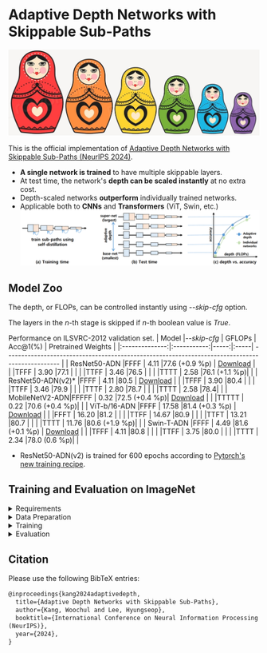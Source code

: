 # Adaptive Depth Networks with Skippable Sub-Paths


<img src="./figures/matryoshka.jpg" alt="drawing" width="640"/>

This is the official implementation of [Adaptive Depth Networks with Skippable Sub-Paths (NeurIPS 2024)](https://arxiv.org/abs/2312.16392). 

* **A single network is trained** to have multiple skippable layers.
* At test time, the network's **depth can be scaled instantly** at no extra cost.  
* Depth-scaled networks **outperform** individually trained networks.
* Applicable both to **CNNs** and **Transformers** (ViT, Swin, etc.)
![fig1-small](./figures/fig1-small.png)

## Model Zoo
The depth, or FLOPs, can be controlled instantly using *--skip-cfg* option.

The layers in the *n*-th stage is skipped if *n*-th boolean value is *True*. 

Performance on ILSVRC-2012 validation set.
| Model          |*--skip-cfg* | GFLOPs  | Acc@1(%) |  Pretrained Weights                                                   |
|:--------------:|:-----------:|-----:|:-----|  ----------------------------------------------------------------------------------------------- |
| ResNet50-ADN   |FFFF         | 4.11  |77.6 (+0.9 %p) |  [Download](https://drive.google.com/file/d/1thbJDkDYhhM7ZI3LY8d9dZ4TWSbYMT0b/view?usp=sharing)  |
|                |TFFF         | 3.90  |77.1 |                                                                                                  |
|                |TTFF         | 3.46  |76.5 |                                                                                                  |
|                |TTTT         | 2.58  |76.1 (+1.1 %p)|                                                                                                  |
| ResNet50-ADN(v2)*   |FFFF         | 4.11  |80.5 |  [Download](https://drive.google.com/file/d/15g7GNB9VkTARW-yqyiHOyglfeOaGf15p/view?usp=drive_link)  |
|                |TFFF         | 3.90  |80.4 |                                                                                                  |
|                |TTFF         | 3.46  |79.9 |                                                                                                  |
|                |TTTF         | 2.80  |78.7 |                                                                                                  |
|                |TTTT         | 2.58  |78.4|                                                                                                  |
| MobileNetV2-ADN|FFFFF        | 0.32  |72.5 (+0.4 %p)|  [Download](https://drive.google.com/file/d/1bft5SECYXOFjEhPSkAp2Z9d1U-7w2Mnz/view?usp=sharing) |
|                |TTTTT        | 0.22  |70.6 (+0.4 %p)|                                                                                                  |
| ViT-b/16-ADN   |FFFF         | 17.58 |81.4 (+0.3 %p) |  [Download](https://drive.google.com/file/d/1DlHNgjDCKJOWWFSuQIjClA5Ewbc6Jy3u/view?usp=sharing)  |
|                |FFFT         | 16.20 |81.2 |                                                                                                  |
|                |TTFF         | 14.67 |80.9 |                                                                                                  |
|                |TTFT         | 13.21 |80.7 |                                                                                                  |
|                |TTTT         | 11.76 |80.6 (+1.9 %p)|                                                                                                  |
| Swin-T-ADN     |FFFF         | 4.49  |81.6 (+0.1 %p) |  [Download](https://drive.google.com/file/d/10twk67rVBAoKFKZSkgsXEzx1RABX73kF/view?usp=sharing)  |
|                |TFFF         | 4.11  |80.8 |                                                                                                  |
|                |TTFF         | 3.75  |80.0 |                                                                                                  |
|                |TTTT         | 2.34  |78.0 (0.6 %p)|                                                                                                  |
* ResNet50-ADN(v2) is trained for 600 epochs according to [Pytorch's new training recipe](https://github.com/pytorch/vision/issues/3995#issuecomment-1013906621).
## Training and Evaluation on ImageNet
<details>
<summary>Requirements</summary>
 We conducted experiments under:
 <ul>
    <li>python 3.10</li>
    <li>pytorch 2.0, torchvision 0.15</li>
    <li>Cuda 12</li>
  </ul>
</details>
<details>
<summary>Data Preparation</summary>
Download ImageNet2012 train and val images from https://www.image-net.org.
 
We expect the directory structure to be the following:
```
path/to/imagenet2012/
  train/    # train images
  val/      # val images
```
</details>

<details>
<summary>Training</summary>

To train ResNet50-ADN on ILSVRC2012, run this command:
(Add '--fpn' to include intermediate features for self-distillation)

```
torchrun --nproc_per_node=4 train_adn.py --model resnet50 --batch-size 64 --lr-scheduler multisteplr --lr-multi-steps 60 100 140 --epochs 150 --norm-weight-decay 0 --bias-weight-decay 0 --subpath-temp 1.0 --output-dir <checkpoint directory> --data-path <ILSVRC2012 data path> 
```

To train ResNet50-ADN(v2) on ILSVRC2012, run this command:
(Add '--fpn' to include intermediate features for self-distillation)

```
torchrun --nproc_per_node=4 train_adn.py --model resnet50 --batch-size 256 --lr 0.5 --lr-scheduler cosineannealinglr --lr-warmup-epochs 5 --lr-warmup-method linear --auto-augment ta_wide --epochs 600 --random-erase 0.1 --weight-decay 0.00002 --norm-weight-decay 0.0 --mixup-alpha 0.2 --cutmix-alpha 1.0 --train-crop-size 176 --model-ema --val-resize-size 232 --ra-sampler --ra-reps=4 --bias-weight-decay 0 --amp --subpath-temp 1.0 --data-path <ILSVRC2012 data path>
```

To train Mobilenet-V2-ADN, run:

```train
torchrun --nproc_per_node=4 train_adn.py --model mobilenet_v2 --epochs 300 --lr 0.1 --wd 0.00001 --lr-scheduler multisteplr --lr-multi-steps 150 225 285 --batch-size 64 --norm-weight-decay 0 --bias-weight-decay 0 --subpath-temp 1.0 --output-dir <checkpoint directory> --data-path <ILSVRC2012 data path>
```

To train Swin-t-ADN, run:

```train
torchrun --nproc_per_node=4 train_adn.py --model swin_t --epochs 300 --batch-size 256 --opt adamw --lr 0.001 --weight-decay 0.05 --norm-weight-decay 0.0  --bias-weight-decay 0.0 --transformer-embedding-decay 0.0 --lr-scheduler cosineannealinglr --lr-min 0.00001 --lr-warmup-method linear  --lr-warmup-epochs 20 --lr-warmup-decay 0.01 --amp --label-smoothing 0.1 --mixup-alpha 0.8 --clip-grad-norm 5.0 --cutmix-alpha 1.0 --random-erase 0.25 --interpolation bicubic --auto-augment ta_wide --model-ema --ra-sampler --ra-reps 4  --val-resize-size 224 --subpath-temp 1.0 --output-dir <checkpoint directory> --data-path <ILSVRC2012 data path>
```

To train Vit-b-16-ADN, run:

```train
torchrun --nproc_per_node=4 train_adn.py --model vit_b_16 --epochs 300 --batch-size 256 --opt adamw --lr 0.00075 --wd 0.2 --lr-scheduler cosineannealinglr --lr-warmup-method linear --lr-warmup-epochs 30 --lr-warmup-decay 0.033 --amp --label-smoothing 0.11 --mixup-alpha 0.2 --auto-augment ra --clip-grad-norm 1 --ra-sampler --cutmix-alpha 1.0 --model-ema --subpath-temp 1.0 --output-dir <checkpoint directory> --data-path <ILSVRC2012 data path>
```
</details>

<details>
<summary>Evaluation</summary>

change *--skip-cfg* to select different sub-networks.

For example, use *'--skip-cfg True True True True'* to select the smallest sub-network.

To evaluate ResNet50-ADN, run:

```eval
python train_adn.py --model resnet50 --test-only --weights <weights file> --batch-size 256 --skip-cfg False False False False  --data-path <ILSVRC-2012 data path>
```

To evaluate ResNet50-ADN(v2), run:

```eval
 python train_adn.py --test-only --model resnet50 --batch-size 256 --val-resize-size 232 --weights <weights file> --skip-cfg False False False False --data-path <ILSVRC-2012 data path>
```


To evaluate MobileNetV2-ADN, run:

```eval
python train_adn.py --model mobilenet_v2 --test-only --weights <weights file> --batch-size 256 --skip-cfg False False False False False --data-path <ILSVRC-2012 data path>
```

To evaluate Swin-T-ADN, run:

```eval
python train_adn.py --model swin_t --test-only --weights <weights file> --batch-size 256 --skip-cfg False False False False --model-ema --interpolation bicubic --data-path <ILSVRC-2012 data path>
```

To evaluate Vit-b-16-ADN, run:

```eval
python train_adn.py --model vit_b_16 --test-only --weights <weights file> --batch-size 256 --skip-cfg False False False False --model-ema --data-path <ILSVRC-2012 data path>
```

</details>

## Citation

Please use the following BibTeX entries:

```
@inproceedings{kang2024adaptivedepth,
  title={Adaptive Depth Networks with Skippable Sub-Paths},
  author={Kang, Woochul and Lee, Hyungseop},
  booktitle={International Conference on Neural Information Processing (NeurIPS)},
  year={2024},
}
```
